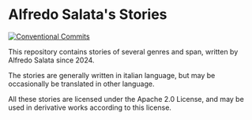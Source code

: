# Alfredo Salata's Stories

[![Conventional Commits](https://img.shields.io/badge/Conventional%20Commits-1.0.0-%23FE5196?logo=conventionalcommits&logoColor=white)](https://conventionalcommits.org)

This repository contains stories of several genres and span, written by Alfredo Salata since
2024.

The stories are generally written in italian language, but may be occasionally be translated in other language.

All these stories are licensed under the Apache 2.0 License, and may be used in derivative
works according to this license.